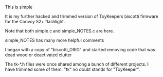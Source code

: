This is simple

It is my further hacked and trimmed version of ToyKeepers biscotti firmware for
the Convoy S2+ flashlight.

Note that both simple.c and simple_NOTES.c are here.

simple_NOTES has many more helpful comments

I began with a copy of "biscotti_ORIG" and started removing code that
was dead wood or deactivated clutter

The tk-*.h files were once shared among a bunch of different projects.
I have trimmed some of them.  "tk" no doubt stands for "ToyKeeper".
